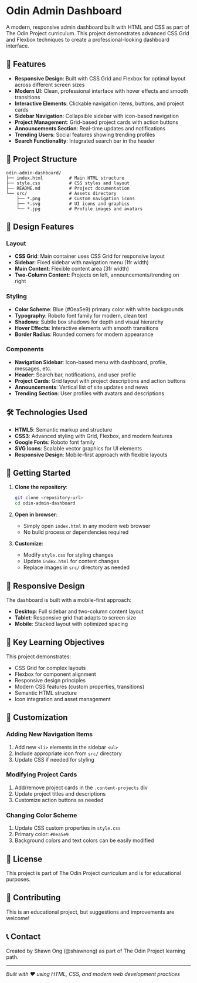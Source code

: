 # Odin Admin Dashboard

A modern, responsive admin dashboard built with HTML and CSS as part of The Odin Project curriculum. This project demonstrates advanced CSS Grid and Flexbox techniques to create a professional-looking dashboard interface.

## 🚀 Features

- **Responsive Design**: Built with CSS Grid and Flexbox for optimal layout across different screen sizes
- **Modern UI**: Clean, professional interface with hover effects and smooth transitions
- **Interactive Elements**: Clickable navigation items, buttons, and project cards
- **Sidebar Navigation**: Collapsible sidebar with icon-based navigation
- **Project Management**: Grid-based project cards with action buttons
- **Announcements Section**: Real-time updates and notifications
- **Trending Users**: Social features showing trending profiles
- **Search Functionality**: Integrated search bar in the header

## 📁 Project Structure

```
odin-admin-dashboard/
├── index.html          # Main HTML structure
├── style.css           # CSS styles and layout
├── README.md           # Project documentation
└── src/                # Assets directory
    ├── *.png           # Custom navigation icons
    ├── *.svg           # UI icons and graphics
    └── *.jpg           # Profile images and avatars
```

## 🎨 Design Features

### Layout
- **CSS Grid**: Main container uses CSS Grid for responsive layout
- **Sidebar**: Fixed sidebar with navigation menu (1fr width)
- **Main Content**: Flexible content area (3fr width)
- **Two-Column Content**: Projects on left, announcements/trending on right

### Styling
- **Color Scheme**: Blue (#0ea5e9) primary color with white backgrounds
- **Typography**: Roboto font family for modern, clean text
- **Shadows**: Subtle box shadows for depth and visual hierarchy
- **Hover Effects**: Interactive elements with smooth transitions
- **Border Radius**: Rounded corners for modern appearance

### Components
- **Navigation Sidebar**: Icon-based menu with dashboard, profile, messages, etc.
- **Header**: Search bar, notifications, and user profile
- **Project Cards**: Grid layout with project descriptions and action buttons
- **Announcements**: Vertical list of site updates and news
- **Trending Section**: User profiles with avatars and descriptions

## 🛠️ Technologies Used

- **HTML5**: Semantic markup and structure
- **CSS3**: Advanced styling with Grid, Flexbox, and modern features
- **Google Fonts**: Roboto font family
- **SVG Icons**: Scalable vector graphics for UI elements
- **Responsive Design**: Mobile-first approach with flexible layouts

## 🚀 Getting Started

1. **Clone the repository**:
   ```bash
   git clone <repository-url>
   cd odin-admin-dashboard
   ```

2. **Open in browser**:
   - Simply open `index.html` in any modern web browser
   - No build process or dependencies required

3. **Customize**:
   - Modify `style.css` for styling changes
   - Update `index.html` for content changes
   - Replace images in `src/` directory as needed

## 📱 Responsive Design

The dashboard is built with a mobile-first approach:
- **Desktop**: Full sidebar and two-column content layout
- **Tablet**: Responsive grid that adapts to screen size
- **Mobile**: Stacked layout with optimized spacing

## 🎯 Key Learning Objectives

This project demonstrates:
- CSS Grid for complex layouts
- Flexbox for component alignment
- Responsive design principles
- Modern CSS features (custom properties, transitions)
- Semantic HTML structure
- Icon integration and asset management

## 🔧 Customization

### Adding New Navigation Items
1. Add new `<li>` elements in the sidebar `<ul>`
2. Include appropriate icon from `src/` directory
3. Update CSS if needed for styling

### Modifying Project Cards
1. Add/remove project cards in the `.content-projects` div
2. Update project titles and descriptions
3. Customize action buttons as needed

### Changing Color Scheme
1. Update CSS custom properties in `style.css`
2. Primary color: `#0ea5e9`
3. Background colors and text colors can be easily modified

## 📄 License

This project is part of The Odin Project curriculum and is for educational purposes.

## 🤝 Contributing

This is an educational project, but suggestions and improvements are welcome!

## 📞 Contact

Created by Shawn Ong (@shawnong) as part of The Odin Project learning path.

---

*Built with ❤️ using HTML, CSS, and modern web development practices*
